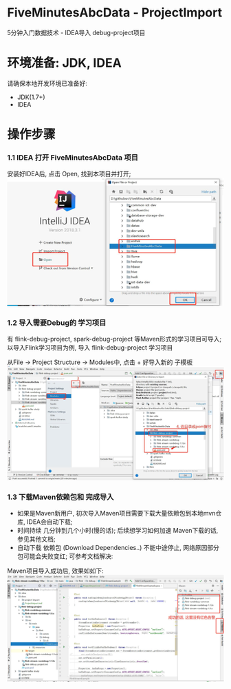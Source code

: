 # FiveMinutesAbcData - ProjectImport 
5分钟入门数据技术 - IDEA导入 debug-project项目

# 环境准备: JDK, IDEA

请确保本地开发环境已准备好: 
* JDK(1.7+) 
* IDEA 

# 操作步骤

### 1.1 IDEA 打开 FiveMinutesAbcData 项目

安装好IDEA后, 点击 Open, 找到本项目并打开;
![IDEA Open项目](project-import/idea_open_project.jpg)


### 1.2 导入需要Debug的 学习项目

有 flink-debug-project, spark-debug-project 等Maven形式的学习项目可导入;
以导入Flink学习项目为例, 导入 flink-debug-project 学习项目

从File -> Project Structure -> Modules中, 点击 + 好导入新的 子模板
![Import Maven 项目](project-import/idea_import_flinkproject.jpg)

### 1.3 下载Maven依赖包和 完成导入

- 如果是Maven新用户, 初次导入Maven项目需要下载大量依赖包到本地mvn仓库, IDEA会自动下载;  
- 时间持续 几分钟到几个小时(慢的话); 后续想学习如何加速 Maven下载的话,参见其他文档;
- 自动下载 依赖包 (Download Dependencies..) 不能中途停止, 网络原因部分包可能会失败变红; 可参考文档解决: 

Maven项目导入成功后, 效果如如下: 
![Import Succeed](project-import/idea_import_succeed.jpg)


